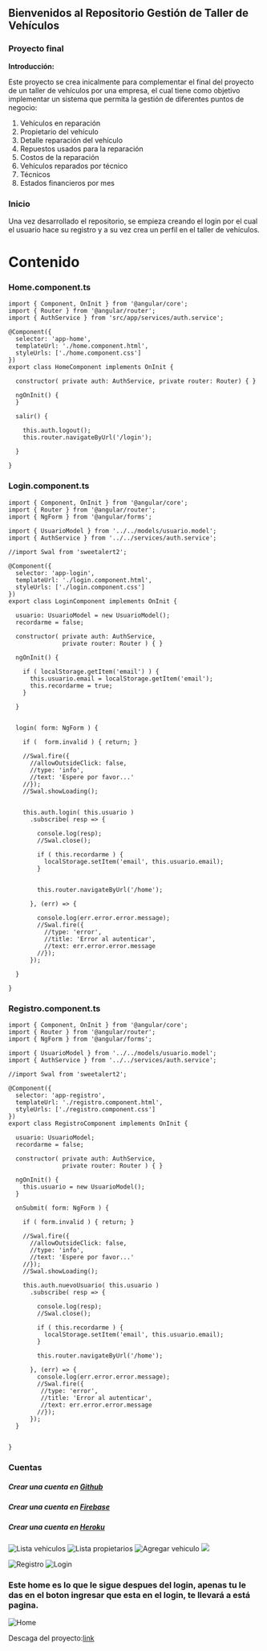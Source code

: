 ## Bienvenidos al Repositorio Gestión de Taller de Vehículos

### Proyecto final

**Introducción:**

Este proyecto se crea inicalmente para complementar el final del proyecto de un taller de vehículos por una empresa, el cual tiene como objetivo implementar un sistema que permita la gestión de diferentes puntos de negocio:
1. Vehículos en reparación
2. Propietario del vehículo
3. Detalle reparación del vehículo
4. Repuestos usados para la reparación
5. Costos de la reparación
6. Vehículos reparados por técnico
7. Técnicos
8. Estados financieros por mes



### Inicio
Una vez desarrollado el repositorio, se empieza creando el login por el cual el usuario hace su registro y a su vez crea un perfil en el taller de vehículos.


# Contenido

### Home.component.ts
```
import { Component, OnInit } from '@angular/core';
import { Router } from '@angular/router';
import { AuthService } from 'src/app/services/auth.service';

@Component({
  selector: 'app-home',
  templateUrl: './home.component.html',
  styleUrls: ['./home.component.css']
})
export class HomeComponent implements OnInit {

  constructor( private auth: AuthService, private router: Router) { }

  ngOnInit() {
  }

  salir() {

    this.auth.logout();
    this.router.navigateByUrl('/login');

  }

}
```
### Login.component.ts
```
import { Component, OnInit } from '@angular/core';
import { Router } from '@angular/router';
import { NgForm } from '@angular/forms';

import { UsuarioModel } from '../../models/usuario.model';
import { AuthService } from '../../services/auth.service';

//import Swal from 'sweetalert2';

@Component({
  selector: 'app-login',
  templateUrl: './login.component.html',
  styleUrls: ['./login.component.css']
})
export class LoginComponent implements OnInit {

  usuario: UsuarioModel = new UsuarioModel();
  recordarme = false;

  constructor( private auth: AuthService,
               private router: Router ) { }

  ngOnInit() {

    if ( localStorage.getItem('email') ) {
      this.usuario.email = localStorage.getItem('email');
      this.recordarme = true;
    }

  }


  login( form: NgForm ) {

    if (  form.invalid ) { return; }

    //Swal.fire({
      //allowOutsideClick: false,
      //type: 'info',
      //text: 'Espere por favor...'
    //});
    //Swal.showLoading();


    this.auth.login( this.usuario )
      .subscribe( resp => {

        console.log(resp);
        //Swal.close();

        if ( this.recordarme ) {
          localStorage.setItem('email', this.usuario.email);
        }


        this.router.navigateByUrl('/home');

      }, (err) => {

        console.log(err.error.error.message);
        //Swal.fire({
          //type: 'error',
          //title: 'Error al autenticar',
          //text: err.error.error.message
        //});
      });

  }

}
```

### Registro.component.ts
```
import { Component, OnInit } from '@angular/core';
import { Router } from '@angular/router';
import { NgForm } from '@angular/forms';

import { UsuarioModel } from '../../models/usuario.model';
import { AuthService } from '../../services/auth.service';

//import Swal from 'sweetalert2';

@Component({
  selector: 'app-registro',
  templateUrl: './registro.component.html',
  styleUrls: ['./registro.component.css']
})
export class RegistroComponent implements OnInit {

  usuario: UsuarioModel;
  recordarme = false;

  constructor( private auth: AuthService,
               private router: Router ) { }

  ngOnInit() {
    this.usuario = new UsuarioModel();
  }

  onSubmit( form: NgForm ) {

    if ( form.invalid ) { return; }

    //Swal.fire({
      //allowOutsideClick: false,
      //type: 'info',
      //text: 'Espere por favor...'
    //});
    //Swal.showLoading();

    this.auth.nuevoUsuario( this.usuario )
      .subscribe( resp => {

        console.log(resp);
        //Swal.close();

        if ( this.recordarme ) {
          localStorage.setItem('email', this.usuario.email);
        }

        this.router.navigateByUrl('/home');

      }, (err) => {
        console.log(err.error.error.message);
        //Swal.fire({
         //type: 'error',
         //title: 'Error al autenticar',
         //text: err.error.error.message
        //});
      });
  }


}
```
### Cuentas

##### Crear una cuenta en [Github](https://github.com/ "Github")

##### Crear una cuenta en [Firebase](https://firebase.google.com/ "Firebase")

##### Crear una cuenta en [Heroku](https://id.heroku.com/login "Heroku")

![Lista vehiculos](src/assets/images/demolistavehi.png?raw=true)
![Lista propietarios](src/assets/images/demolistapropi.png?raw=true)
![Agregar vehiculo](src/assets/images/demoagregar1.png?raw=true)
![](src/assets/images/demoagregar2.png?raw=true)

![Registro](src/assets/images/demoRegistro.png?raw=true)
![Login](src/assets/demo.png?raw=true)
### Este home es lo que le sigue despues del login, apenas tu le das en el boton ingresar que esta en el login, te llevará a está pagina.
![Home](src/assets/images/demoHome.png?raw=true)


Descaga del proyecto:[link](https://github.com/antho1810/FinalPW.git "link")
